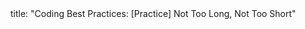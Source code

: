 <frontmatter>
title: "Coding Best Practices: [Practice] Not Too Long, Not Too Short"
</frontmatter>

<include src="unit-inPage-asFlat.md" boilerplate /> 